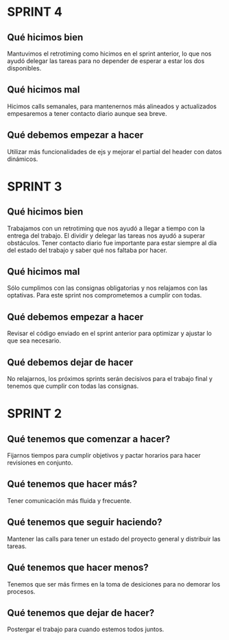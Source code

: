 # SPRINT 4

## Qué hicimos bien
Mantuvimos el retrotiming como hicimos en el sprint anterior, lo que nos ayudó delegar las tareas para no depender de esperar a estar los dos disponibles.

## Qué hicimos mal
Hicimos calls semanales, para mantenernos más alineados y actualizados empesaremos a tener contacto diario aunque sea breve.

## Qué debemos empezar a hacer
Utilizar más funcionalidades de ejs y mejorar el partial del header con datos dinámicos.



# SPRINT 3

## Qué hicimos bien
Trabajamos con un retrotiming que nos ayudó a llegar a tiempo con la entrega del trabajo. El dividir y delegar las tareas nos ayudó a superar obstáculos. Tener contacto diario fue importante para estar siempre al día del estado del trabajo y saber qué nos faltaba por hacer.

## Qué hicimos mal
Sólo cumplimos con las consignas obligatorias y nos relajamos con las optativas. Para este sprint nos comprometemos a cumplir con todas.

## Qué debemos empezar a hacer
Revisar el código enviado en el sprint anterior para optimizar y ajustar lo que sea necesario.

## Qué debemos dejar de hacer
No relajarnos, los próximos sprints serán decisivos para el trabajo final y tenemos que cumplir con todas las consignas.


# SPRINT 2

## Qué tenemos que comenzar a hacer?
Fijarnos tiempos para cumplir objetivos y pactar horarios para hacer revisiones en conjunto.

## Qué tenemos que hacer más?
Tener comunicación más fluida y frecuente. 

## Qué tenemos que seguir haciendo?
Mantener las calls para tener un estado del proyecto general y distribuir las tareas.

## Qué tenemos que hacer menos?
Tenemos que ser más firmes en la toma de desiciones para no demorar los procesos.

## Qué tenemos que dejar de hacer?
Postergar el trabajo para cuando estemos todos juntos.
